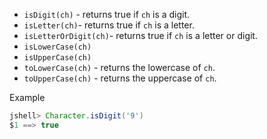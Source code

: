 - `isDigit(ch)` - returns true if `ch` is a digit.
- `isLetter(ch)`- returns true if `ch` is a letter.
- `isLetterOrDigit(ch)`- returns true if `ch` is a letter or digit.
- `isLowerCase(ch)`
- `isUpperCase(ch)`
- `toLowerCase(ch)` - returns the lowercase of `ch`.
- `toUpperCase(ch)` - returns the uppercase of `ch`.

Example
```java
jshell> Character.isDigit('9')
$1 ==> true
```